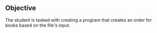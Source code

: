 ## Objective
The student is tasked with creating a program that creates an order for books based on the file's input.
